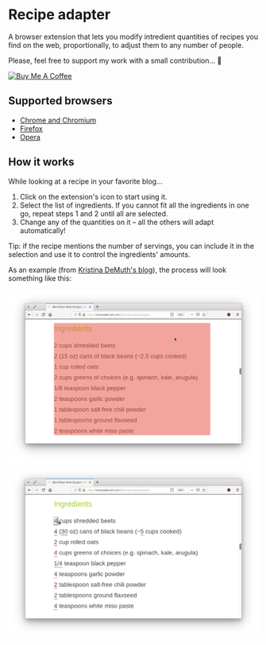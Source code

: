 # Recipe adapter
A browser extension that lets you modify intredient quantities of recipes you find on the web, proportionally, to adjust them to any number of people.

Please, feel free to support my work with a small contribution... 🙂

<a href="https://www.buymeacoffee.com/wu6S9Ob0k" target="_blank"><img src="https://www.buymeacoffee.com/assets/img/custom_images/yellow_img.png" alt="Buy Me A Coffee" style="height: auto !important;width: auto !important;" ></a>

## Supported browsers
- [Chrome and Chromium](https://chrome.google.com/webstore/detail/recipe-adapter/milammgjlcmebbiiikmbfjjlcjepdilg/)
- [Firefox](https://addons.mozilla.org/en-US/firefox/addon/recipe-adapter/)
- [Opera](https://addons.opera.com/en/extensions/details/recipe-adapter/)

## How it works
While looking at a recipe in your favorite blog...
1. Click on the extension's icon to start using it.
2. Select the list of ingredients. If you cannot fit all the ingredients in one go, repeat steps 1 and 2 until all are selected.
3. Change any of the quantities on it – all the others will adapt automatically!

Tip: if the recipe mentions the number of servings, you can include it in the selection and use it to control the ingredients' amounts.

As an example (from [Kristina DeMuth's blog](https://kristinademuth.com/)), the process will look something like this:

<img src="images/examples/ingredient-selection-1.3.png" alt="Recipe adapter ingredient selection example">
<img src="images/examples/ingredient-modification-1.3.png" alt="Recipe adapter ingredient modification example">

